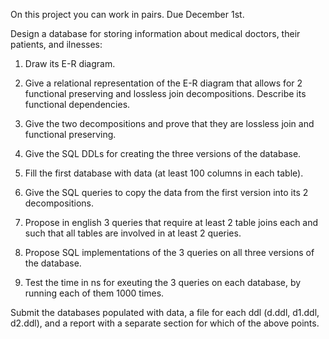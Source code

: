 On this project you can work in pairs. Due December 1st.


Design a database for storing information about medical doctors, their patients, and ilnesses:

1. Draw its E-R diagram.

2. Give a relational representation of the E-R diagram that allows for 2 
functional preserving and lossless join decompositions. Describe its functional dependencies.

3. Give the two decompositions and prove that they are lossless join and 
functional preserving.

4. Give the SQL DDLs for creating the three versions of the database.

5. Fill the first database with data (at least 100 columns in each table).

6. Give the SQL queries to copy the data from the first version into its 2 decompositions.


7. Propose in english 3 queries that require at least 2 table joins each and such that all 
tables are involved in at least 2 queries.

8. Propose SQL implementations of the 3 queries on all three versions of the database.

9. Test the time in ns for exeuting the 3 queries on each database, by running each of them 1000 times.

Submit the databases populated with data, a file for each ddl (d.ddl, d1.ddl, d2.ddl), and a 
report with a separate section for which of the above points.
